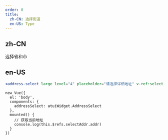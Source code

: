 ```yaml
---
order: 0
title:
  zh-CN: 选择街道
  en-US: Type
---
```


## zh-CN
选择省和市

## en-US


````jsx
<address-select large level="4" placeholder="请选择详细地址" v-ref:select-addr></address-select>
````

````vue-script
new Vue({
  el: 'body',
  components: {
    addressSelect: atuiWidget.AddressSelect
  },
  mounted() {
    // 获取当前地址
    console.log(this.$refs.selectAddr.addr)
  }
})
````
